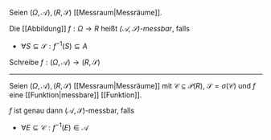 Seien $(\Omega, \mathcal{A}), (R, \mathscr{S})$ [[Messraum|Messräume]].

Die [[Abbildung]] $f : \Omega \to R$ heißt *$(\mathcal{A}, \mathscr{S})$-messbar*, falls
- $\forall S \subseteq \mathscr{S} : f^{-1}(S) \subseteq A$

Schreibe $f : (\Omega, \mathcal{A}) \to (R, \mathscr{S})$

---

Seien $(\Omega, \mathcal{A}), (R, \mathscr{S})$ [[Messraum|Messräume]] mit $\mathcal{C} \subseteq \mathcal{P}(R)$, $\mathscr{S} = \sigma(\mathcal{C})$ und $f$ eine [[Funktion|messbare]] [[Funktion]].

$f$ ist genau dann $(\mathcal{A}, \mathscr{S})$-messbar, falls
- $\forall E \subseteq \mathcal{C} : f^{-1}(E) \in \mathcal{A}$
